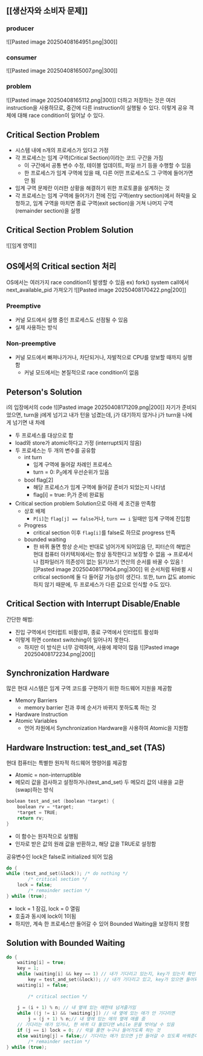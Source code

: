 ## [[생산자와 소비자 문제]]
### producer
![[Pasted image 20250408164951.png|300]]
### consumer
![[Pasted image 20250408165007.png|300]]
### problem
![[Pasted image 20250408165112.png|300]]
더하고 저장하는 것은 여러 instruction을 사용하므로, 중간에 다른 instruction이 실행될 수 있다.
이렇게 공유 객체에 대해 race condition이 일어날 수 있다.
## Critical Section Problem
- 시스템 내에 n개의 프로세스가 있다고 가정
- 각 프로세스는 임계 구역(Critical Section)이라는 코드 구간을 가짐
	- 이 구간에서 공통 변수 수정, 테이블 업데이트, 파일 쓰기 등을 수행할 수 있음
	- 한 프로세스가 임계 구역에 있을 때, 다른 어떤 프로세스도 그 구역에 들어가면 안 됨
- 임계 구역 문제란 이러한 상황을 해결하기 위한 프로토콜을 설계하는 것
- 각 프로세스는 임계 구역에 들어가기 전에 진입 구역(entry section)에서 허락을 요청하고, 임계 구역을 마치면 종료 구역(exit section)을 거쳐 나머지 구역(remainder section)을 실행


## Critical Section Problem Solution
![[임계 영역]] 
## OS에서의 Critical section 처리
OS에서는 여러가지 race condition이 발생할 수 있음
ex) fork() system call에서 next_available_pid 가져오기
![[Pasted image 20250408170422.png|200]]
### Preemptive
- 커널 모드에서 실행 중인 프로세스도 선점될 수 있음
- 실제 사용하는 방식
### Non-preemptive
- 커널 모드에서 빠져나가거나, 차단되거나, 자발적으로 CPU를 양보할 때까지 실행함
	- 커널 모드에서는 본질적으로 race condition이 없음
## Peterson's Solution
i의 입장에서의 code
![[Pasted image 20250408171209.png|200]]
자기가 준비되었으면, turn을 j에게 넘기고
내가 턴을 넘겼는데, j가 대기하지 않거나 j가 turn을 나에게 넘기면 내 차례

- 두 프로세스를 대상으로 함
- load와 store가 atomic하다고 가정 (interrupt되지 않음)
- 두 프로세스는 두 개의 변수를 공유함
	- int turn
		- 임계 구역에 들어갈 차례인 프로세스
		- turn = 0: P<sub>0</sub>에게 우선순위가 있음
	- bool flag\[2]
		- 해당 프로세스가 임계 구역에 들어갈 준비가 되었는지 나타냄
		- flag\[i] = true: P<sub>i</sub>가 준비 완료됨
- Critical section problem Solution으로 아래 세 조건을 만족함
	- 상호 배제
		- `P[i]`는 `flag[j] == false`거나, `turn == i` 일때만 임계 구역에 진입함
	- Progress
		- critical section 이후 `flag[i]`를 false로 하므로 progress 만족
	- bounded waiting
		- 한 바퀴 돌면 항상 순서는 반대로 넘어가게 되어있음
단, 피터슨의 해법은 현대 컴퓨터 아키텍처에서는 항상 동작한다고 보장할 수 없음
→ 프로세서나 컴파일러가 의존성이 없는 읽기/쓰기 연산의 순서를 바꿀 수 있음
![[Pasted image 20250408171904.png|300]]
위 순서처럼 뒤바뀔 시 critical section에 둘 다 들어갈 가능성이 생긴다.
또한, turn 값도 atomic하지 않기 때문에, 두 프로세스가 다른 값으로 인식할 수도 있다.
## Critical Section with Interrupt Disable/Enable
간단한 해법:
- 진입 구역에서 인터럽트 비활성화, 종료 구역에서 인터럽트 활성화
- 이렇게 하면 context switching이 일어나지 못한다.
	- 하지만 이 방식은 너무 강력하며, 사용에 제약이 많음
![[Pasted image 20250408172234.png|200]]
## Synchronization Hardware
많은 현대 시스템은 임계 구역 코드를 구현하기 위한 하드웨어 지원을 제공함
- Memory Barriers
	- memory barrier 전과 후에 순서가 바뀌지 못하도록 하는 것
- Hardware Instruction
- Atomic Variables
	- 언어 차원에서 Synchronization Hardware을 사용하여 Atomic을 지원함
## Hardware Instruction: test_and_set (TAS)
현대 컴퓨터는 특별한 원자적 하드웨어 명령어를 제공함
- Atomic = non-interruptible
- 메모리 값을 검사하고 설정하거나(test_and_set) 두 메모리 값의 내용을 교환(swap)하는 방식
```c
boolean test_and_set (boolean *target) {
	boolean rv = *target;
	*target = TRUE;
	return rv;
}
```
- 이 함수는 원자적으로 실행됨
- 인자로 받은 값의 원래 값을 반환하고, 해당 값을 TRUE로 설정함

공유변수인 lock은 false로 initialized 되어 있음
```c
do {
while (test_and_set(&lock)); /* do nothing */
		/* critical section */
	lock = false;
		/* remainder section */
} while (true);
```
- lock = 1 잠김, lock = 0 열림
- 호출과 동시에 lock이 1이됨
- 하지만, 계속 한 프로세스만 들어갈 수 있어 Bounded Waiting을 보장하지 못함

## Solution with Bounded Waiting
```c
do {
	waiting[i] = true;
	key = 1;
	while (waiting[i] && key == 1) // 내가 기다리고 있는지, key가 있는지 확인
		key = test_and_set(&lock)); // 내가 기다리고 있고, key가 있으면 들어와서 key를 1로 변경
	waiting[i] = false;
	
		/* critical section */
		
	j = (i + 1) % n; // 내 옆에 있는 애한테 넘겨줄거임
	while ((j != i) && !waiting[j]) // 내 옆에 있는 애가 안 기다리면
		j = (j + 1) % n;// 내 옆에 있는 애의 옆에 애를 줌
	// 기다리는 애가 있거나, 한 바퀴 다 돌았다면 while 문을 벗어날 수 있음
	if (j == i) lock = 0; // 락을 풀면 누구나 들어가도록 하는 것
	else waiting[j] = false;// 기다리는 애가 있으면 j만 들어갈 수 있도록 바꿔준다.
		/* remainder section */
} while (true);
```
